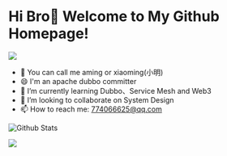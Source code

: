 # Hi Bro🎉 Welcome to My Github Homepage!

<!--
**aamingaa/aamingaa** is a ✨ _special_ ✨ repository because its `README.md` (this file) appears on your GitHub profile.

Here are some ideas to get you started:

- 🔭 I’m currently working on ...
- 🌱 I’m currently learning ...
- 👯 I’m looking to collaborate on ...
- 🤔 I’m looking for help with ...
- 💬 Ask me about ...
- 📫 How to reach me: ...
- 😄 Pronouns: ...
- ⚡ Fun fact: ...
-->

<img src="https://readme-typing-svg.herokuapp.com/?lines=Welcome,%20My%20Friend!&font=Roboto" />

- 🔭 You can call me aming or xiaoming(小明)
- 😄 I'm an apache dubbo committer
- 🌱 I’m currently learning Dubbo、Service Mesh and Web3
- 👯 I’m looking to collaborate on System Design
- 📫 How to reach me: 774066625@qq.com

<!-- ![Top Langs](https://github-readme-stats.vercel.app/api/top-langs/?username=aamingaa&layout=compact&theme=dark)
 -->
![Github Stats](https://github-readme-stats.vercel.app/api?username=aamingaa&show_icons=true&count_private=true&layout=compact&count_private=true)

<!-- ![aamingaa's github stats](https://github-readme-stats.vercel.app/api?username=aamingaa)
 -->

<div> <img src="https://github-readme-streak-stats.herokuapp.com/?user=aamingaa" /> </div>

<!--
[![trophy](https://github-profile-trophy.vercel.app/?username=ryo-ma&theme=onedark)](https://github.com/ryo-ma/github-profile-trophy)
-->

<!--
![](https://activity-graph.herokuapp.com/graph?username=aamingaa&theme=github)
-->
<!--
![](https://stats.justsong.cn/api/csdn?id=aming2&theme=dark)
-->
